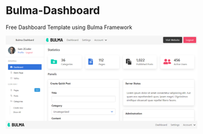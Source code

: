 # Bulma-Dashboard
Free Dashboard Template using Bulma Framework

![alt text][logo]

[logo]: https://github.com/SamZCoder/Bulma-Dashboard/raw/master/src/screenshots/dashboard.png "Bulma Dashboard"
